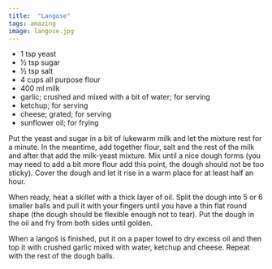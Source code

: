 ```yaml
---
title:  "Langose"
tags: amazing
image: langose.jpg
---
```

* 1 tsp yeast
* ½ tsp sugar
* ½ tsp salt
* 4 cups all purpose flour
* 400 ml milk
* garlic; crushed and mixed with a bit of water; for serving
* ketchup; for serving
* cheese; grated; for serving
* sunflower oil; for frying

Put the yeast and sugar in a bit of lukewarm milk and let the mixture rest for a minute. In the meantime, add together flour, salt and the rest of the milk and after that add the milk-yeast mixture. Mix until a nice dough forms (you may need to add a bit more flour add this point, the dough should not be too sticky). Cover the dough and let it rise in a warm place for at least half an hour.

When ready, heat a skillet with a thick layer of oil. Split the dough into 5 or 6 smaller balls and pull it with your fingers until you have a thin flat round shape (the dough should be flexible enough not to tear). Put the dough in the oil and fry from both sides until golden.

When a langoš is finished, put it on a paper towel to dry excess oil and then top it with crushed garlic mixed with water, ketchup and cheese. Repeat with the rest of the dough balls.
